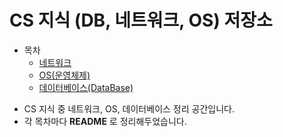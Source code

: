 # CS 지식 (DB, 네트워크, OS) 저장소
* 목차
    * [네트워크](https://github.com/Hasegos/Study_CS/tree/master/Computer%20Science/NetWork)
    * [OS(운영체제)]()
    * [데이터베이스(DataBase)]()
    
+ CS 지식 중 네트워크, OS, 데이터베이스 정리 공간입니다.
+ 각 목차마다 **README** 로 정리해두었습니다.